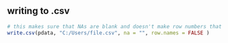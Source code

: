 ## writing to .csv  

```r
# this makes sure that NAs are blank and doesn't make row numbers that would show up on import later
write.csv(pdata, "C:/Users/file.csv", na = "", row.names = FALSE )
```
